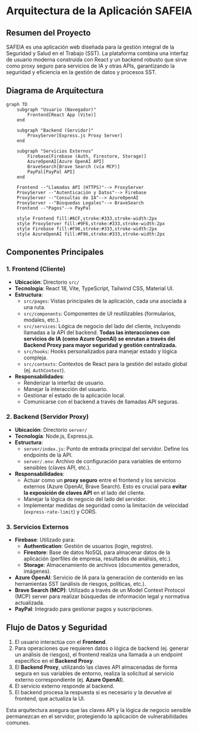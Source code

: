 # Arquitectura de la Aplicación SAFEIA

## Resumen del Proyecto

SAFEIA es una aplicación web diseñada para la gestión integral de la Seguridad y Salud en el Trabajo (SST). La plataforma combina una interfaz de usuario moderna construida con React y un backend robusto que sirve como proxy seguro para servicios de IA y otras APIs, garantizando la seguridad y eficiencia en la gestión de datos y procesos SST.

## Diagrama de Arquitectura

```mermaid
graph TD
    subgraph "Usuario (Navegador)"
        Frontend[React App (Vite)]
    end

    subgraph "Backend (Servidor)"
        ProxyServer[Express.js Proxy Server]
    end

    subgraph "Servicios Externos"
        Firebase[Firebase (Auth, Firestore, Storage)]
        AzureOpenAI[Azure OpenAI API]
        BraveSearch[Brave Search (vía MCP)]
        PayPal[PayPal API]
    end

    Frontend --"Llamadas API (HTTPS)"--> ProxyServer
    ProxyServer --"Autenticación y Datos"--> Firebase
    ProxyServer --"Consultas de IA"--> AzureOpenAI
    ProxyServer --"Búsquedas Legales"--> BraveSearch
    Frontend --"Pagos"--> PayPal

    style Frontend fill:#6CF,stroke:#333,stroke-width:2px
    style ProxyServer fill:#9F6,stroke:#333,stroke-width:2px
    style Firebase fill:#F96,stroke:#333,stroke-width:2px
    style AzureOpenAI fill:#F96,stroke:#333,stroke-width:2px
```

## Componentes Principales

### **1. Frontend (Cliente)**

-   **Ubicación**: Directorio `src/`
-   **Tecnología**: React 18, Vite, TypeScript, Tailwind CSS, Material UI.
-   **Estructura**:
    -   `src/pages`: Vistas principales de la aplicación, cada una asociada a una ruta.
    -   `src/components`: Componentes de UI reutilizables (formularios, modales, etc.).
    -   `src/services`: Lógica de negocio del lado del cliente, incluyendo llamadas a la API del backend. **Todas las interacciones con servicios de IA (como Azure OpenAI) se enrutan a través del Backend Proxy para mayor seguridad y gestión centralizada.**
    -   `src/hooks`: Hooks personalizados para manejar estado y lógica compleja.
    -   `src/contexts`: Contextos de React para la gestión del estado global (ej. `AuthContext`).
-   **Responsabilidades**:
    -   Renderizar la interfaz de usuario.
    -   Manejar la interacción del usuario.
    -   Gestionar el estado de la aplicación local.
    -   Comunicarse con el backend a través de llamadas API seguras.

### **2. Backend (Servidor Proxy)**

-   **Ubicación**: Directorio `server/`
-   **Tecnología**: Node.js, Express.js.
-   **Estructura**:
    -   `server/index.js`: Punto de entrada principal del servidor. Define los endpoints de la API.
    -   `server/.env`: Archivo de configuración para variables de entorno sensibles (claves API, etc.).
-   **Responsabilidades**:
    -   Actuar como un **proxy seguro** entre el frontend y los servicios externos (Azure OpenAI, Brave Search). Esto es crucial para **evitar la exposición de claves API** en el lado del cliente.
    -   Manejar la lógica de negocio del lado del servidor.
    -   Implementar medidas de seguridad como la limitación de velocidad (`express-rate-limit`) y CORS.

### **3. Servicios Externos**

-   **Firebase**: Utilizado para:
    -   **Authentication**: Gestión de usuarios (login, registro).
    -   **Firestore**: Base de datos NoSQL para almacenar datos de la aplicación (perfiles de empresa, resultados de análisis, etc.).
    -   **Storage**: Almacenamiento de archivos (documentos generados, imágenes).
-   **Azure OpenAI**: Servicio de IA para la generación de contenido en las herramientas SST (análisis de riesgos, políticas, etc.).
-   **Brave Search (MCP)**: Utilizado a través de un Model Context Protocol (MCP) server para realizar búsquedas de información legal y normativa actualizada.
-   **PayPal**: Integrado para gestionar pagos y suscripciones.

## Flujo de Datos y Seguridad

1.  El usuario interactúa con el **Frontend**.
2.  Para operaciones que requieren datos o lógica de backend (ej. generar un análisis de riesgos), el frontend realiza una llamada a un endpoint específico en el **Backend Proxy**.
3.  El **Backend Proxy**, utilizando las claves API almacenadas de forma segura en sus variables de entorno, realiza la solicitud al servicio externo correspondiente (ej. **Azure OpenAI**).
4.  El servicio externo responde al backend.
5.  El backend procesa la respuesta si es necesario y la devuelve al frontend, que actualiza la UI.

Esta arquitectura asegura que las claves API y la lógica de negocio sensible permanezcan en el servidor, protegiendo la aplicación de vulnerabilidades comunes.
